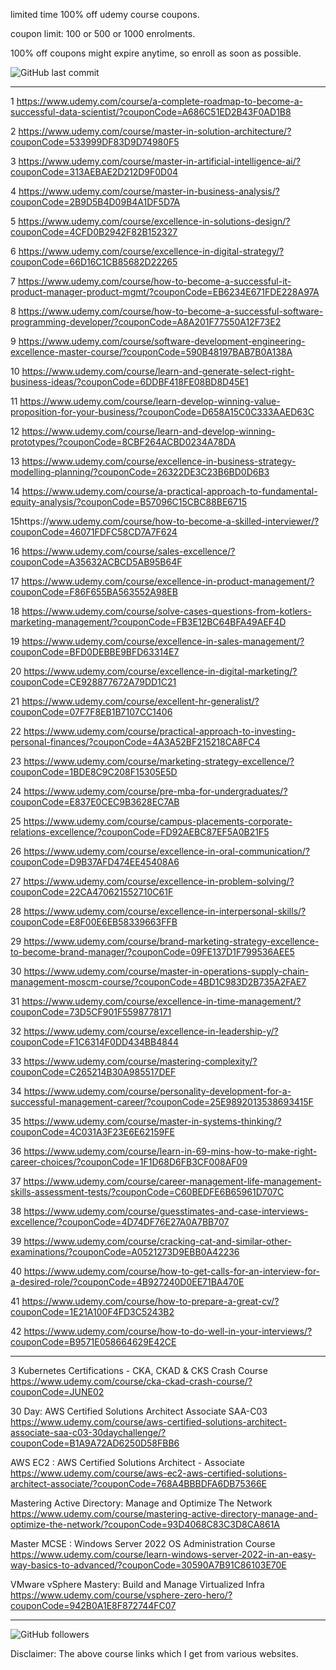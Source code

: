 

limited time 100% off udemy course coupons.

coupon limit: 100 or 500 or 1000 enrolments.

100% off coupons might expire anytime, so enroll as soon as possible.

![GitHub last commit](https://img.shields.io/github/last-commit/josepraveen/udemy) 
___________________________________________________

1 https://www.udemy.com/course/a-complete-roadmap-to-become-a-successful-data-scientist/?couponCode=A686C51ED2B43F0AD1B8

2 https://www.udemy.com/course/master-in-solution-architecture/?couponCode=533999DF83D9D74980F5

3 https://www.udemy.com/course/master-in-artificial-intelligence-ai/?couponCode=313AEBAE2D212D9F0D04

4 https://www.udemy.com/course/master-in-business-analysis/?couponCode=2B9D5B4D09B4A1DF5D7A

5 https://www.udemy.com/course/excellence-in-solutions-design/?couponCode=4CFD0B2942F82B152327

6 https://www.udemy.com/course/excellence-in-digital-strategy/?couponCode=66D16C1CB85682D22265

7 https://www.udemy.com/course/how-to-become-a-successful-it-product-manager-product-mgmt/?couponCode=EB6234E671FDE228A97A

8 https://www.udemy.com/course/how-to-become-a-successful-software-programming-developer/?couponCode=A8A201F77550A12F73E2

9 https://www.udemy.com/course/software-development-engineering-excellence-master-course/?couponCode=590B48197BAB7B0A138A

10 https://www.udemy.com/course/learn-and-generate-select-right-business-ideas/?couponCode=6DDBF418FE08BD8D45E1

11 https://www.udemy.com/course/learn-develop-winning-value-proposition-for-your-business/?couponCode=D658A15C0C333AAED63C

12 https://www.udemy.com/course/learn-and-develop-winning-prototypes/?couponCode=8CBF264ACBD0234A78DA

13 https://www.udemy.com/course/excellence-in-business-strategy-modelling-planning/?couponCode=26322DE3C23B6BD0D6B3

14 https://www.udemy.com/course/a-practical-approach-to-fundamental-equity-analysis/?couponCode=B57096C15CBC88BE6715

15https://www.udemy.com/course/how-to-become-a-skilled-interviewer/?couponCode=46071FDFC58CD7A7F624

16 https://www.udemy.com/course/sales-excellence/?couponCode=A35632ACBCD5AB95B64F

17 https://www.udemy.com/course/excellence-in-product-management/?couponCode=F86F655BA563552A98EB

18 https://www.udemy.com/course/solve-cases-questions-from-kotlers-marketing-management/?couponCode=FB3E12BC64BFA49AEF4D

19 https://www.udemy.com/course/excellence-in-sales-management/?couponCode=BFD0DEBBE9BFD63314E7

20 https://www.udemy.com/course/excellence-in-digital-marketing/?couponCode=CE928877672A79DD1C21

21 https://www.udemy.com/course/excellent-hr-generalist/?couponCode=07F7F8EB1B7107CC1406

22 https://www.udemy.com/course/practical-approach-to-investing-personal-finances/?couponCode=4A3A52BF215218CA8FC4

23 https://www.udemy.com/course/marketing-strategy-excellence/?couponCode=1BDE8C9C208F15305E5D

24 https://www.udemy.com/course/pre-mba-for-undergraduates/?couponCode=E837E0CEC9B3628EC7AB

25 https://www.udemy.com/course/campus-placements-corporate-relations-excellence/?couponCode=FD92AEBC87EF5A0B21F5

26 https://www.udemy.com/course/excellence-in-oral-communication/?couponCode=D9B37AFD474EE45408A6

27 https://www.udemy.com/course/excellence-in-problem-solving/?couponCode=22CA470621552710C61F

28 https://www.udemy.com/course/excellence-in-interpersonal-skills/?couponCode=E8F00E6EB58339663FFB

29 https://www.udemy.com/course/brand-marketing-strategy-excellence-to-become-brand-manager/?couponCode=09FE137D1F799536AEE5

30 https://www.udemy.com/course/master-in-operations-supply-chain-management-moscm-course/?couponCode=4BD1C983D2B735A2FAE7

31 https://www.udemy.com/course/excellence-in-time-management/?couponCode=73D5CF901F5598778171

32 https://www.udemy.com/course/excellence-in-leadership-y/?couponCode=F1C6314F0DD434BB4844

33 https://www.udemy.com/course/mastering-complexity/?couponCode=C265214B30A985517DEF

34 https://www.udemy.com/course/personality-development-for-a-successful-management-career/?couponCode=25E9892013538693415F

35 https://www.udemy.com/course/master-in-systems-thinking/?couponCode=4C031A3F23E6E62159FE

36 https://www.udemy.com/course/learn-in-69-mins-how-to-make-right-career-choices/?couponCode=1F1D68D6FB3CF008AF09

37 https://www.udemy.com/course/career-management-life-management-skills-assessment-tests/?couponCode=C60BEDFE6B65961D707C

38 https://www.udemy.com/course/guesstimates-and-case-interviews-excellence/?couponCode=4D74DF76E27A0A7BB707

39 https://www.udemy.com/course/cracking-cat-and-similar-other-examinations/?couponCode=A0521273D9EBB0A42236

40 https://www.udemy.com/course/how-to-get-calls-for-an-interview-for-a-desired-role/?couponCode=4B927240D0EE71BA470E

41 https://www.udemy.com/course/how-to-prepare-a-great-cv/?couponCode=1E21A100F4FD3C5243B2

42 https://www.udemy.com/course/how-to-do-well-in-your-interviews/?couponCode=B9571E058664629E42CE




___________________________________________________

3 Kubernetes Certifications - CKA, CKAD & CKS Crash Course
https://www.udemy.com/course/cka-ckad-crash-course/?couponCode=JUNE02

30 Day: AWS Certified Solutions Architect Associate SAA-C03
https://www.udemy.com/course/aws-certified-solutions-architect-associate-saa-c03-30daychallenge/?couponCode=B1A9A72AD6250D58FBB6

AWS EC2 : AWS Certified Solutions Architect - Associate
https://www.udemy.com/course/aws-ec2-aws-certified-solutions-architect-associate/?couponCode=768A4BBBDFA6DB75366E

Mastering Active Directory: Manage and Optimize The Network
https://www.udemy.com/course/mastering-active-directory-manage-and-optimize-the-network/?couponCode=93D4068C83C3D8CA861A

Master MCSE : Windows Server 2022 OS Administration Course
https://www.udemy.com/course/learn-windows-server-2022-in-an-easy-way-basics-to-advanced/?couponCode=30590A7B91C86103E70E

VMware vSphere Mastery: Build and Manage Virtualized Infra
https://www.udemy.com/course/vsphere-zero-hero/?couponCode=942B0A1E8F872744FC07
_________________________________________________

<img alt="GitHub followers" src="https://img.shields.io/github/followers/josepraveen?style=social">


Disclaimer: The above course links which I get from various websites. 






